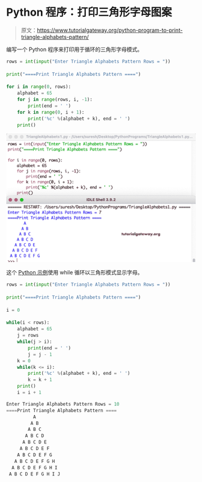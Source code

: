 # Python 程序：打印三角形字母图案

> 原文：<https://www.tutorialgateway.org/python-program-to-print-triangle-alphabets-pattern/>

编写一个 Python 程序来打印用于循环的三角形字母模式。

```py
rows = int(input("Enter Triangle Alphabets Pattern Rows = "))

print("====Print Triangle Alphabets Pattern ====")

for i in range(0, rows):
    alphabet = 65
    for j in range(rows, i, -1):
        print(end = ' ')
    for k in range(0, i + 1):
        print('%c' %(alphabet + k), end = ' ')
    print()
```

![Python Program to Print Triangle Alphabets Pattern](img/5800c172c139af6540cd9ef777ee2a13.png)

这个 [Python 示例](https://www.tutorialgateway.org/python-programming-examples/)使用 while 循环以三角形模式显示字母。

```py
rows = int(input("Enter Triangle Alphabets Pattern Rows = "))

print("====Print Triangle Alphabets Pattern ====")

i = 0

while(i < rows):
    alphabet = 65
    j = rows
    while(j > i):
        print(end = ' ')
        j = j - 1
    k = 0
    while(k <= i):
        print('%c' %(alphabet + k), end = ' ')
        k = k + 1
    print()
    i = i + 1
```

```py
Enter Triangle Alphabets Pattern Rows = 10
====Print Triangle Alphabets Pattern ====
          A 
         A B 
        A B C 
       A B C D 
      A B C D E 
     A B C D E F 
    A B C D E F G 
   A B C D E F G H 
  A B C D E F G H I 
 A B C D E F G H I J 
```